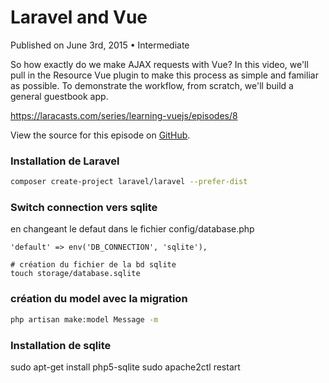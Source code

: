 # Laravel and Vue
Published on June 3rd, 2015 • Intermediate

So how exactly do we make AJAX requests with Vue? In this video, we'll pull in the Resource Vue plugin to make this process as simple and familiar as possible. To demonstrate the workflow, from scratch, we'll build a general guestbook app.


https://laracasts.com/series/learning-vuejs/episodes/8

View the source for this episode on [GitHub](https://github.com/laracasts/Laravel-and-Vue).

### Installation de Laravel
```bash
composer create-project laravel/laravel --prefer-dist
```
### Switch connection vers sqlite
en changeant le defaut dans le fichier config/database.php
```
'default' => env('DB_CONNECTION', 'sqlite'),

# création du fichier de la bd sqlite
touch storage/database.sqlite
```

### création du model avec la migration
```bash
php artisan make:model Message -m
```

### Installation de sqlite
sudo apt-get install php5-sqlite
sudo apache2ctl restart
```
